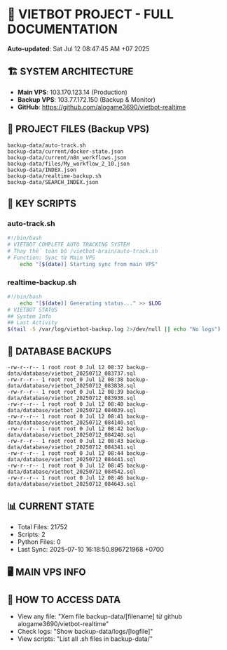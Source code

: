 # 🤖 VIETBOT PROJECT - FULL DOCUMENTATION
**Auto-updated**: Sat Jul 12 08:47:45 AM +07 2025

## 🏗️ SYSTEM ARCHITECTURE
- **Main VPS**: 103.170.123.14 (Production)
- **Backup VPS**: 103.77.172.150 (Backup & Monitor)
- **GitHub**: https://github.com/alogame3690/vietbot-realtime

## 📁 PROJECT FILES (Backup VPS)
```
backup-data/auto-track.sh
backup-data/current/docker-state.json
backup-data/current/n8n_workflows.json
backup-data/files/My_workflow_2_10.json
backup-data/INDEX.json
backup-data/realtime-backup.sh
backup-data/SEARCH_INDEX.json
```

## 🔧 KEY SCRIPTS
### auto-track.sh
```bash
#!/bin/bash
# VIETBOT COMPLETE AUTO TRACKING SYSTEM
# Thay thế toàn bộ /vietbot-brain/auto-track.sh
# Function: Sync từ Main VPS
    echo "[$(date)] Starting sync from main VPS"
```
### realtime-backup.sh
```bash
#!/bin/bash
    echo "[$(date)] Generating status..." >> $LOG
# VIETBOT STATUS
## System Info
## Last Activity
$(tail -5 /var/log/vietbot-backup.log 2>/dev/null || echo "No logs")
```

## 💾 DATABASE BACKUPS
```
-rw-r--r-- 1 root root 0 Jul 12 08:37 backup-data/database/vietbot_20250712_083737.sql
-rw-r--r-- 1 root root 0 Jul 12 08:38 backup-data/database/vietbot_20250712_083838.sql
-rw-r--r-- 1 root root 0 Jul 12 08:39 backup-data/database/vietbot_20250712_083938.sql
-rw-r--r-- 1 root root 0 Jul 12 08:40 backup-data/database/vietbot_20250712_084039.sql
-rw-r--r-- 1 root root 0 Jul 12 08:41 backup-data/database/vietbot_20250712_084140.sql
-rw-r--r-- 1 root root 0 Jul 12 08:42 backup-data/database/vietbot_20250712_084240.sql
-rw-r--r-- 1 root root 0 Jul 12 08:43 backup-data/database/vietbot_20250712_084341.sql
-rw-r--r-- 1 root root 0 Jul 12 08:44 backup-data/database/vietbot_20250712_084441.sql
-rw-r--r-- 1 root root 0 Jul 12 08:45 backup-data/database/vietbot_20250712_084542.sql
-rw-r--r-- 1 root root 0 Jul 12 08:46 backup-data/database/vietbot_20250712_084643.sql
```

## 📊 CURRENT STATE
- Total Files: 21752
- Scripts: 2
- Python Files: 0
- Last Sync: 2025-07-10 16:18:50.896721968 +0700

## 🖥️ MAIN VPS INFO


## 🚨 HOW TO ACCESS DATA
- View any file: "Xem file backup-data/[filename] từ github alogame3690/vietbot-realtime"
- Check logs: "Show backup-data/logs/[logfile]"
- View scripts: "List all .sh files in backup-data/"
